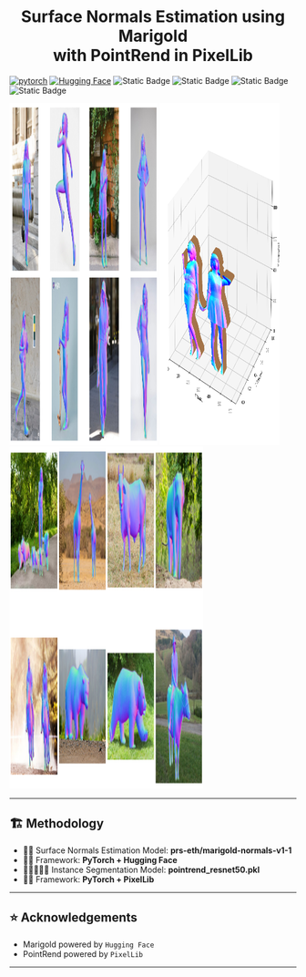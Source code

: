 <div align="center">
    <h1>Surface Normals Estimation using Marigold <br/> with PointRend in PixelLib </h1>
</div>

[![pytorch](https://img.shields.io/badge/PyTorch-2.8.0-EE4C2C.svg?style=flat&logo=pytorch)](https://pytorch.org)
[![Hugging Face](https://img.shields.io/badge/-Hugging_Face-3B4252?style=flat&logo=huggingface&logoColor=)](https://huggingface.co/)
![Static Badge](https://img.shields.io/badge/Surface_Normals-Estimation-cyan)
![Static Badge](https://img.shields.io/badge/Instance-Segmentation-cyan)
![Static Badge](https://img.shields.io/badge/Marigold-darkblue)
![Static Badge](https://img.shields.io/badge/PointRend-pink)

<img src="Marigold_normals_results2.png" width="260" height="600"> <img src="Marigold_normals_results1.png" width="210" height="600"> <img src="Marigold_normals_results4.png" width="340" height="600">

---

## 🏗️ Methodology

- 🗿🗿 Surface Normals Estimation Model: **prs-eth/marigold-normals-v1-1**
- 🗿🗿 Framework: **PyTorch + Hugging Face**
- 🧍🏻🧍🏻‍♀️ Instance Segmentation Model: **pointrend_resnet50.pkl**
- 🦣🐎 Framework: **PyTorch + PixelLib**

---

## ⭐ Acknowledgements

- Marigold powered by `Hugging Face`
- PointRend powered by `PixelLib`

---

